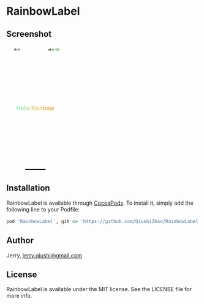 # RainbowLabel

## Screenshot

<img src="https://github.com/QiushiZhao/RainbowLabel/blob/main/Demo.jpg" width=30% height=30%>

## Installation

RainbowLabel is available through [CocoaPods](https://cocoapods.org). To install
it, simply add the following line to your Podfile:

```ruby
pod 'RainbowLabel', git => 'https://github.com/QiushiZhao/RainbowLabel.git'
```

## Author

Jerry, jerry.qiushi@gmail.com

## License

RainbowLabel is available under the MIT license. See the LICENSE file for more info.
